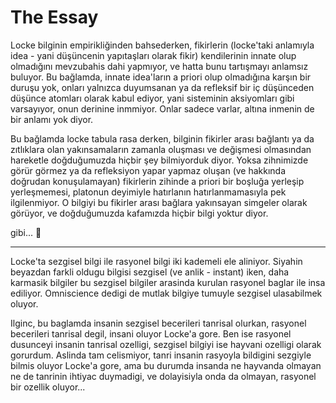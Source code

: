 # The Essay

Locke bilginin empirikliğinden bahsederken, fikirlerin (locke'taki anlamıyla
idea - yani düşüncenin yapıtaşları olarak fikir) kendilerinin innate olup
olmadığını mevzubahis dahi yapmıyor, ve hatta bunu tartışmayı anlamsız buluyor.
Bu bağlamda, innate idea'ların a priori olup olmadığına karşın bir duruşu yok,
onları yalnızca duyumsanan ya da refleksif bir iç düşünceden düşünce atomları
olarak kabul ediyor, yani sisteminin aksiyomları gibi varsayıyor, onun derinine
inmmiyor. Onlar sadece varlar, altına inmenin de bir anlamı yok diyor.

Bu bağlamda locke tabula rasa derken, bilginin fikirler arası bağlantı ya da
zıtlıklara olan yakınsamaların zamanla oluşması ve değişmesi olmasından
hareketle doğduğumuzda hiçbir şey bilmiyorduk diyor. Yoksa zihnimizde görür
görmez ya da refleksiyon yapar yapmaz oluşan (ve hakkında doğrudan
konuşulamayan) fikirlerin zihinde a priori bir boşluğa yerleşip yerleşmemesi,
platonun deyimiyle hatırlanın hatırlanmamasıyla pek ilgilenmiyor. O bilgiyi bu
fikirler arası bağlara yakınsayan simgeler olarak görüyor, ve doğduğumuzda
kafamızda hiçbir bilgi yoktur diyor.

gibi... :thinking:

---

Locke'ta sezgisel bilgi ile rasyonel bilgi iki kademeli ele aliniyor. Siyahin
beyazdan farkli oldugu bilgisi sezgisel (ve anlik - instant) iken, daha karmasik
bilgiler bu sezgisel bilgiler arasinda kurulan rasyonel baglar ile insa
ediliyor. Omniscience dedigi de mutlak bilgiye tumuyle sezgisel ulasabilmek
oluyor.

Ilginc, bu baglamda insanin sezgisel becerileri tanrisal olurkan, rasyonel
becerileri tanrisal degil, insani oluyor Locke'a gore. Ben ise rasyonel
dusunceyi insanin tanrisal ozelligi, sezgisel bilgiyi ise hayvani ozelligi
olarak gorurdum. Aslinda tam celismiyor, tanri insanin rasyoyla bildigini
sezgiyle bilmis oluyor Locke'a gore, ama bu durumda insanda ne hayvanda olmayan
ne de tanrinin ihtiyac duymadigi, ve dolayisiyla onda da olmayan, rasyonel bir
ozellik oluyor...
